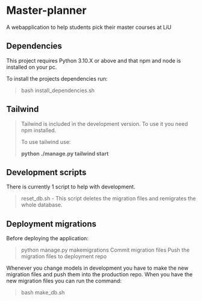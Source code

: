 # Master-planner
A webapplication to help students pick their master courses at LiU

## Dependencies
This project requires Python 3.10.X or above and that npm and node is installed on your pc.

To install the projects dependencies run:
> bash install_dependencies.sh

## Tailwind
> Tailwind is included in the development version. To use it you need npm installed.
>
> To use tailwind use:
>
> **python ./manage.py tailwind start**

## Development scripts
There is currently 1 script to help with development.
> reset_db.sh - This script deletes the migration files and remigrates the whole database.

## Deployment migrations
Before deploying the application:

> python manage.py makemigrations
> Commit migration files
> Push the migration files to deployment repo

Whenever you change models in development you have to make the new migration files and push them into the production repo.
When you have the new migration files you can run the command:
> bash make_db.sh
